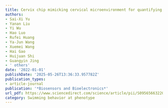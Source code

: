 ```yaml
---
title: Cervix chip mimicking cervical microenvironment for quantifying sperm locomotion
authors:
- Sai-Xi Yu
- Yanan Liu
- Yi Wu
- Hao Luo
- Rufei Huang
- Ya-Jun Wang
- Xuemei Wang
- Hai Gao
- Huijuan Shi
- Guangyin Jing
- ' others'
date: '2022-01-01'
publishDate: '2025-05-26T13:36:33.957782Z'
publication_types:
- article-journal
publication: '*Biosensors and Bioelectronics*'
url_pdf: https://www.sciencedirect.com/science/article/pii/S095656632200080X
category: Swimming behavior at phenotype
---
```

